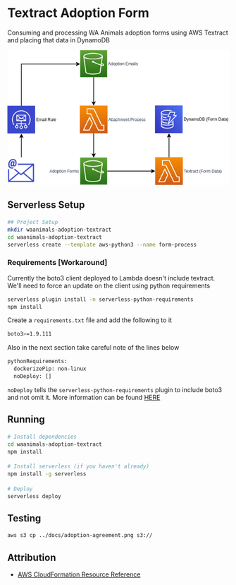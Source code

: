 # Textract Adoption Form

Consuming and processing WA Animals adoption forms using AWS Textract and placing that data in DynamoDB

![Architecture](img/architecture.png)

## Serverless Setup

```bash
## Project Setup
mkdir waanimals-adoption-textract
cd waanimals-adoption-textract
serverless create --template aws-python3 --name form-process
```

### Requirements [Workaround]

Currently the boto3 client deployed to Lambda doesn't include textract. We'll need to force an update on the client using python requirements

```bash
serverless plugin install -n serverless-python-requirements
npm install
```

Create a `requirements.txt` file and add the following to it

```bash
boto3>=1.9.111
```

Also in the next section take careful note of the lines below

```bash
pythonRequirements:
  dockerizePip: non-linux
  noDeploy: []
```

`noDeploy` tells the `serverless-python-requirements` plugin to include boto3 and not omit it. More information can be found [HERE](https://github.com/UnitedIncome/serverless-python-requirements#omitting-packages)

## Running

```bash
# Install dependencies
cd waanimals-adoption-textract
npm install

# Install serverless (if you haven't already)
npm install -g serverless

# Deploy
serverless deploy
```

## Testing

```bash
aws s3 cp ../docs/adoption-agreement.png s3://
```

## Attribution

* [AWS CloudFormation Resource Reference](https://serverless.com/framework/docs/providers/aws/guide/resources/#aws-cloudformation-resource-reference)
